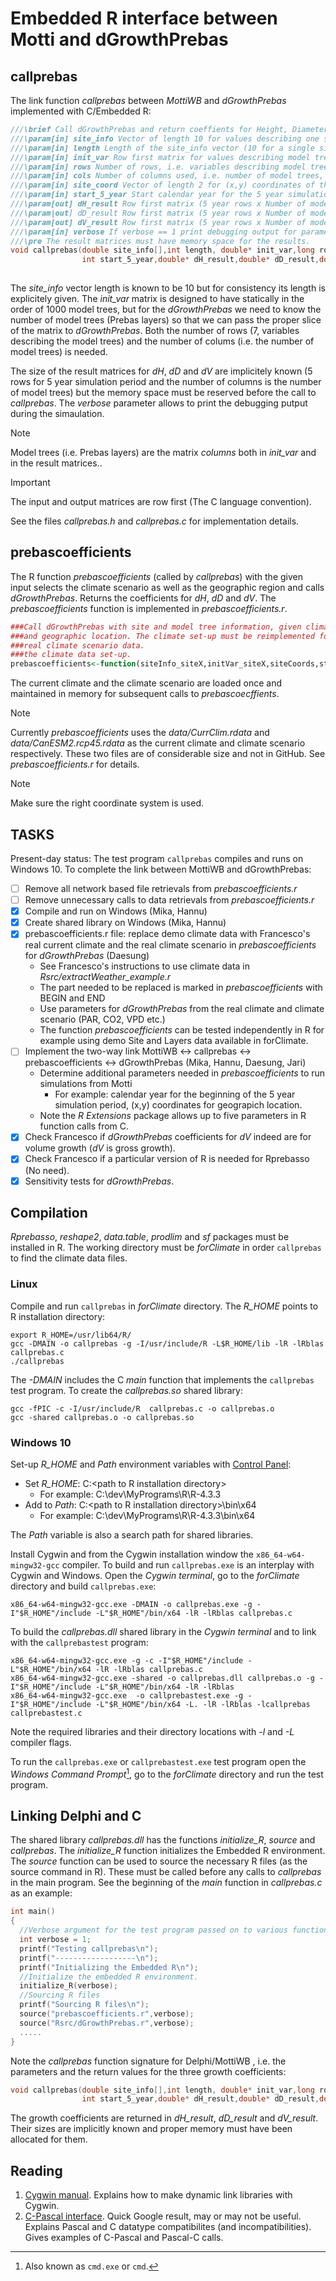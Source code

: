 # Embedded R interface between Motti and dGrowthPrebas

## callprebas
The link function *callprebas* between *MottiWB* and *dGrowthPrebas* implemented with C/Embedded R:

```C
///\brief Call dGrowthPrebas and return coeffients for Height, Diameter and Volume growths
///\param[in] site_info Vector of length 10 for values describing one site
///\param[in] length Length of the site_info vector (10 for a single site).
///\param[in] init_var Row first matrix for values describing model trees in Motti
///\param[in] rows Number of rows, i.e. variables describing model trees, in init_var (should be 7)
///\param[in] cols Number of columns used, i.e. number of model trees, in init_var
///\param[in] site_coord Vector of length 2 for (x,y) coordinates of the location. Check the coordinate system
///\param[in] start_5_year Start calendar year for the 5 year simulation period
///\param[out] dH_result Row first matrix (5 year rows x Number of model trees columns) containing coefficients for Height growth
///\param|out] dD_result Row first matrix (5 year rows x Number of model trees columns) containing coefficients for Diameter growth
///\param[out] dV_result Row first matrix (5 year rows x Number of model trees columns) containg coefficients for Volume growth
///\param[in] verbose If verbose == 1 print debugging output for parameters and result values
///\pre The result matrices must have memory space for the results. 
void callprebas(double site_info[],int length, double* init_var,long rows,long cols,double site_coord[],
                int start_5_year,double* dH_result,double* dD_result,double* dV_result,int verbose)
		
```
The *site_info* vector length is known to be 10 but for consistency its length is explicitely given. 
The *init_var* matrix is designed to have statically in the order of 1000 model trees, but for the 
*dGrowthPrebas* we need to know the number of model trees (Prebas layers) so that we can pass the proper 
slice of the matrix to *dGrowthPrebas*. Both the number of rows (7, variables describing the model trees) 
and the number of colums (i.e. the number of model trees) is needed. 

The size of the result matrices for *dH*, *dD* and *dV* are implicitely known (5 rows for 5 year simulation period 
and the number of columns is the number of model trees) but the memory space must be reserved
before the call to *callprebas*. The *verbose* parameter allows to print the debugging putput during the simaulation. 

>[!NOTE]
>Model trees (i.e. Prebas layers) are the matrix *columns* both in *init_var* and in the result matrices..

>[!IMPORTANT]
>The input and output matrices are row first (The C language convention).

See the files *callprebas.h* and *callprebas.c* for implementation details.

## prebascoefficients

The R function *prebascoefficients* (called by *callprebas*) with the given input
selects the climate scenario as well as  the geographic region and
calls *dGrowthPrebas*. Returns the coefficients for *dH*, *dD* and *dV*.
The *prebascoefficients* function is implemented in *prebascoefficients.r*.

```R
###Call dGrowthPrebas with site and model tree information, given climate scenario
###and geographic location. The climate set-up must be reimplemented for the
###real climate scenario data.
###the climate data set-up.
prebascoefficients<-function(siteInfo_siteX,initVar_siteX,siteCoords,startYear_of_simulation,verbose)
```

The current climate and the climate scenario are loaded once and maintained in memory for subsequent
calls to *prebascoecffients*.

>[!NOTE]
>Currently *prebascoefficients* uses the *data/CurrClim.rdata* and *data/CanESM2.rcp45.rdata*
>as the current climate and climate scenario respectively. These two files are of considerable size
>and not in GitHub. See *prebascoefficients.r* for details.

>[!NOTE]
>Make sure the right coordinate system is used.

## TASKS
Present-day status: The test program `callprebas` compiles and runs on Windows 10.
To complete the link between MottiWB and dGrowthPrebas:
- [ ] Remove all network based file retrievals from *prebascoefficients.r*
- [ ] Remove unnecessary calls to data retrievals from *prebascoefficients.r*
- [X] Compile and run on Windows (Mika, Hannu)
- [X] Create shared library on Windows (Mika, Hannu)
- [X] prebascoefficients.r file: replace demo climate data with Francesco's real current climate 
     and the real climate scenario in *prebascoefficients* for *dGrowthPrebas* (Daesung)
	- See Francesco's instructions to use climate data in *Rsrc/extractWeather_example.r*
  	- The part needed to be replaced is marked in *prebascoefficients* with BEGIN and END
  	- Use parameters for *dGrowthPrebas* from the real climate and climate scenario (PAR, CO2, VPD etc.)
  	- The function *prebascoefficients* can be tested independently in R for example using demo Site and Layers data available in
  	  forClimate.	
- [ ] Implement the two-way link MottiWB &harr; callprebas &harr; prebascoefficients &harr; dGrowthPrebas (Mika, Hannu, Daesung, Jari)   
	- Determine additional parameters needed in *prebascoefficients* to run simulations from Motti
 		- For example: calendar year for the beginning of the 5 year simulation period, (x,y) coordinates for geograpich location.
  	- Note the *R Extensions* package allows up to five parameters in R function calls from C.
- [X] Check Francesco if *dGrowthPrebas* coefficients for *dV* indeed are for volume growth (*dV* is gross growth). 
- [X] Check Francesco if a particular version of R is needed for Rprebasso (No need).
- [X] Sensitivity tests for *dGrowthPrebas*.

## Compilation
*Rprebasso*, *reshape2*, *data.table*, *prodlim* and *sf* packages must be installed in R.
The working directory must be *forClimate* in order `callprebas` to find the climate data files.

### Linux
Compile and run `callprebas` in *forClimate* directory. The *R_HOME* points to R installation directory:

	export R_HOME=/usr/lib64/R/
	gcc -DMAIN -o callprebas -g -I/usr/include/R -L$R_HOME/lib -lR -lRblas callprebas.c
	./callprebas

The *-DMAIN* includes the C *main* function that implements the `callprebas` test program. To create the *callprebas.so* shared library:
	
	gcc -fPIC -c -I/usr/include/R  callprebas.c -o callprebas.o
	gcc -shared callprebas.o -o callprebas.so

### Windows 10
Set-up *R_HOME* and *Path* environment variables with [Control Panel](https://learn.microsoft.com/en-us/windows/win32/shell/user-environment-variables):

+ Set *R_HOME*: C:\<path to R installation directory\>
	+ For example: C:\dev\MyPrograms\R\R-4.3.3 
+ Add to *Path*: C:\<path to R installation directory\>\bin\x64
	+ For example:  C:\dev\MyPrograms\R\R-4.3.3\bin\x64
   
The *Path* variable is also a search path for shared libraries. 

Install Cygwin and from the Cygwin installation window the `x86_64-w64-mingw32-gcc` compiler. To build and run `callprebas.exe` 
is an interplay with Cygwin and Windows. Open the *Cygwin terminal*, go to the *forClimate* directory and build `callprebas.exe`:

	x86_64-w64-mingw32-gcc.exe -DMAIN -o callprebas.exe -g -I"$R_HOME"/include -L"$R_HOME"/bin/x64 -lR -lRblas callprebas.c

To build the *callprebas.dll* shared library in the *Cygwin terminal* and to link with the `callprebastest` program:

	x86_64-w64-mingw32-gcc.exe -g -c -I"$R_HOME"/include -L"$R_HOME"/bin/x64 -lR -lRblas callprebas.c	
 	x86_64-w64-mingw32-gcc.exe -shared -o callprebas.dll callprebas.o -g -I"$R_HOME"/include -L"$R_HOME"/bin/x64 -lR -lRblas
	x86_64-w64-mingw32-gcc.exe  -o callprebastest.exe -g -I"$R_HOME"/include -L"$R_HOME"/bin/x64 -L. -lR -lRblas -lcallprebas callprebastest.c

Note the required libraries and their directory locations with *-l* and *-L* compiler flags.

To run the `callprebas.exe` or `callprebastest.exe` test program open the *Windows Command Prompt*[^cmd],
go to the *forClimate* directory and run the test program.  

## Linking Delphi and C
The shared library *callprebas.dll* has the functions *initialize_R*, *source* and *callprebas*. 
The *initialize_R* function initializes the Embedded R environment. The *source* function can be used 
to source the necessary R files (as the source command in R). These must be called before any calls to
*callprebas* in the main program. See the beginning of the *main* function in *callprebas.c* as an example:

```C
int main()
{
  //Verbose argument for the test program passed on to various functions including callprebas
  int verbose = 1;
  printf("Testing callprebas\n");
  printf("------------------\n");
  printf("Initializing the Embedded R\n");
  //Initialize the embedded R environment. 
  initialize_R(verbose);
  //Sourcing R files
  printf("Sourcing R files\n");
  source("prebascoefficients.r",verbose);
  source("Rsrc/dGrowthPrebas.r",verbose);
  .....
}
```

Note the *callprebas* function signature for Delphi/MottiWB , i.e. the parameters and the return values for the 
three growth coefficients:

```C
void callprebas(double site_info[],int length, double* init_var,long rows,long cols,double site_coord[],
                int start_5_year,double* dH_result,double* dD_result,double* dV_result,int verbose)
```

The growth coefficients are returned in *dH_result*, *dD_result* and *dV_result*. Their sizes are implicitly known and
proper memory must have been allocated for them.

## Reading
1. [Cygwin manual](https://cygwin.com/cygwin-ug-net/dll.html).
   Explains how to make dynamic link libraries with Cygwin.
2. [C-Pascal interface](https://www.dcs.ed.ac.uk/home/SUNWspro/3.0/pascal/user_guide/pascalug_C.doc.html).
   Quick Google result, may or may not be useful. Explains Pascal and C datatype compatibilites (and incompatibilities).
   Gives examples of C-Pascal and Pascal-C calls.  

[^cmd]: Also known as `cmd.exe` or `cmd`.
